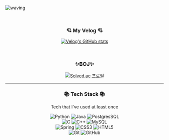 ![waving](https://capsule-render.vercel.app/api?type=waving&height=200&text=Hello%20I'm%20Sohee%20Jung&fontSize=25&&fontAlign=80&fontAlignY=40&color=gradient)

<div align="center">  
  
<br>
<h3> 💘 My Velog 💘</h3>

[![Velog's GitHub stats](https://velog-readme-stats.vercel.app/api/list?name=)](https://velog.io/@sh0204) 

<br>
<h3>✨BOJ✨</h3>

[![Solved.ac
프로필](http://mazassumnida.wtf/api/v2/generate_badge?boj=gtsdy0204)](https://solved.ac/gtsdy0204)


***

<h3 align = "center"> 📚 Tech Stack 📚</h3>
<p align = "center">Tech that I've used at least once </p>

<p align = "center">
<img alt="Python" src="https://img.shields.io/badge/python-%2314354C.svg?style=for-the-badge&logo=python&logoColor=white"/>
<img alt="Java" src="https://img.shields.io/badge/java-%23ED8B00.svg?style=for-the-badge&logo=java&logoColor=white"/>
<img alt="PostgresSQL" src="https://img.shields.io/badge/postgres-%23316192.svg?style=for-the-badge&logo=postgresql&logoColor=white"/>
<br> 
<img alt= "C" src = "https://img.shields.io/badge/c-%2300599C.svg?style=for-the-badge&logo=c&logoColor=white"/>
<img alt="C++" src="https://img.shields.io/badge/c++-%2300599C.svg?style=for-the-badge&logo=c%2B%2B&logoColor=white"/>
<img alt= "MySQL" src ="https://img.shields.io/badge/mysql-%2300f.svg?style=for-the-badge&logo=mysql&logoColor=white"/>
<br> 
<img alt="Spring" src = "https://img.shields.io/badge/spring-%236DB33F.svg?style=for-the-badge&logo=spring&logoColor=white"/>
<img alt="CSS3" src = "https://img.shields.io/badge/css3-%231572B6.svg?style=for-the-badge&logo=css3&logoColor=white"/>
<img alt="HTML5" src = "https://img.shields.io/badge/html5-%23E34F26.svg?style=for-the-badge&logo=html5&logoColor=white"/>
<br>
<img alt="Git" src = "https://img.shields.io/badge/git-%23F05033.svg?style=for-the-badge&logo=git&logoColor=white"/>
<img alt="GitHub" src = "https://img.shields.io/badge/github-%23121011.svg?style=for-the-badge&logo=github&logoColor=white"/>
